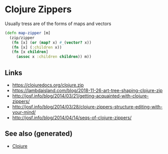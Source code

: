 # Clojure Zippers

Usually tress are of the forms of maps and vectors

```clojure
(defn map-zipper [m]
  (zip/zipper
   (fn [x] (or (map? x) #_(vector? x))
   (fn [x] (:children x))
   (fn [x children]
     (assoc x :children children)) m))
```


## Links

-   <https://clojuredocs.org/clojure.zip>
-   <https://lambdaisland.com/blog/2018-11-26-art-tree-shaping-clojure-zip>
-   <http://josf.info/blog/2014/03/21/getting-acquainted-with-clojure-zippers/>
-   <http://josf.info/blog/2014/03/28/clojure-zippers-structure-editing-with-your-mind/>
-   <http://josf.info/blog/2014/04/14/seqs-of-clojure-zippers/>


## See also (generated)

-   [Clojure](../decks/clojure.md)
